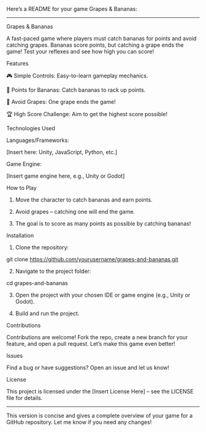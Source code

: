 Here’s a README for your game Grapes & Bananas:


---

Grapes & Bananas

A fast-paced game where players must catch bananas for points and avoid catching grapes. Bananas score points, but catching a grape ends the game! Test your reflexes and see how high you can score!

Features

🎮 Simple Controls: Easy-to-learn gameplay mechanics.

🍌 Points for Bananas: Catch bananas to rack up points.

🍇 Avoid Grapes: One grape ends the game!

🏆 High Score Challenge: Aim to get the highest score possible!


Technologies Used

Languages/Frameworks:

[Insert here: Unity, JavaScript, Python, etc.]


Game Engine:

[Insert game engine here, e.g., Unity or Godot]



How to Play

1. Move the character to catch bananas and earn points.


2. Avoid grapes – catching one will end the game.


3. The goal is to score as many points as possible by catching bananas!



Installation

1. Clone the repository:

git clone https://github.com/yourusername/grapes-and-bananas.git


2. Navigate to the project folder:

cd grapes-and-bananas


3. Open the project with your chosen IDE or game engine (e.g., Unity or Godot).


4. Build and run the project.



Contributions

Contributions are welcome! Fork the repo, create a new branch for your feature, and open a pull request. Let’s make this game even better!

Issues

Find a bug or have suggestions? Open an issue and let us know!

License

This project is licensed under the [Insert License Here] – see the LICENSE file for details.


---

This version is concise and gives a complete overview of your game for a GitHub repository. Let me know if you need any changes!


